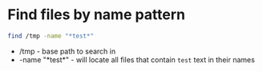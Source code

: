 # Find files by name pattern

```bash
find /tmp -name "*test*"
```

- /tmp - base path to search in
- -name "\*test\*" - will locate all files that contain ```test``` text in their names
